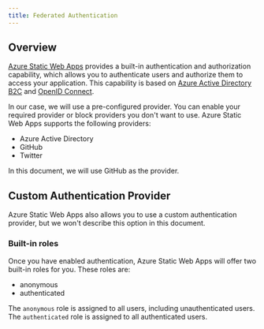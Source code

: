 ```yaml
---
title: Federated Authentication
---
```


## Overview

[Azure Static Web Apps](https://learn.microsoft.com/azure/static-web-apps/authentication-authorization) provides a built-in authentication and authorization capability, which allows you to authenticate users and authorize them to access your application. This capability is based on [Azure Active Directory B2C](https://docs.microsoft.com/en-us/azure/active-directory-b2c/overview) and [OpenID Connect](https://docs.microsoft.com/en-us/azure/active-directory-b2c/overview).

In our case, we will use a pre-configured provider. You can enable your required provider or block providers you don't want to use. Azure Static Web Apps supports the following providers:

- Azure Active Directory
- GitHub
- Twitter

In this document, we will use GitHub as the provider.

## Custom Authentication Provider

Azure Static Web Apps also allows you to use a custom authentication provider, but we won't describe this option in this document.

### Built-in roles

Once you have enabled authentication, Azure Static Web Apps will offer two built-in roles for you. These roles are:

- anonymous
- authenticated

The `anonymous` role is assigned to all users, including unauthenticated users. The `authenticated` role is assigned to all authenticated users.


